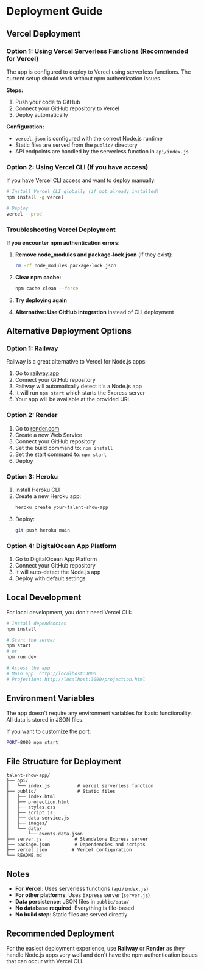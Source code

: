 # Deployment Guide

## Vercel Deployment

### Option 1: Using Vercel Serverless Functions (Recommended for Vercel)

The app is configured to deploy to Vercel using serverless functions. The current setup should work without npm authentication issues.

**Steps:**
1. Push your code to GitHub
2. Connect your GitHub repository to Vercel
3. Deploy automatically

**Configuration:**
- `vercel.json` is configured with the correct Node.js runtime
- Static files are served from the `public/` directory
- API endpoints are handled by the serverless function in `api/index.js`

### Option 2: Using Vercel CLI (If you have access)

If you have Vercel CLI access and want to deploy manually:

```bash
# Install Vercel CLI globally (if not already installed)
npm install -g vercel

# Deploy
vercel --prod
```

### Troubleshooting Vercel Deployment

**If you encounter npm authentication errors:**

1. **Remove node_modules and package-lock.json** (if they exist):
   ```bash
   rm -rf node_modules package-lock.json
   ```

2. **Clear npm cache:**
   ```bash
   npm cache clean --force
   ```

3. **Try deploying again**

4. **Alternative: Use GitHub integration** instead of CLI deployment

## Alternative Deployment Options

### Option 1: Railway

Railway is a great alternative to Vercel for Node.js apps:

1. Go to [railway.app](https://railway.app)
2. Connect your GitHub repository
3. Railway will automatically detect it's a Node.js app
4. It will run `npm start` which starts the Express server
5. Your app will be available at the provided URL

### Option 2: Render

1. Go to [render.com](https://render.com)
2. Create a new Web Service
3. Connect your GitHub repository
4. Set the build command to: `npm install`
5. Set the start command to: `npm start`
6. Deploy

### Option 3: Heroku

1. Install Heroku CLI
2. Create a new Heroku app:
   ```bash
   heroku create your-talent-show-app
   ```
3. Deploy:
   ```bash
   git push heroku main
   ```

### Option 4: DigitalOcean App Platform

1. Go to DigitalOcean App Platform
2. Connect your GitHub repository
3. It will auto-detect the Node.js app
4. Deploy with default settings

## Local Development

For local development, you don't need Vercel CLI:

```bash
# Install dependencies
npm install

# Start the server
npm start
# or
npm run dev

# Access the app
# Main app: http://localhost:3000
# Projection: http://localhost:3000/projection.html
```

## Environment Variables

The app doesn't require any environment variables for basic functionality. All data is stored in JSON files.

If you want to customize the port:
```bash
PORT=8080 npm start
```

## File Structure for Deployment

```
talent-show-app/
├── api/
│   └── index.js          # Vercel serverless function
├── public/               # Static files
│   ├── index.html
│   ├── projection.html
│   ├── styles.css
│   ├── script.js
│   ├── data-service.js
│   ├── images/
│   └── data/
│       └── events-data.json
├── server.js            # Standalone Express server
├── package.json         # Dependencies and scripts
├── vercel.json         # Vercel configuration
└── README.md
```

## Notes

- **For Vercel**: Uses serverless functions (`api/index.js`)
- **For other platforms**: Uses Express server (`server.js`)
- **Data persistence**: JSON files in `public/data/`
- **No database required**: Everything is file-based
- **No build step**: Static files are served directly

## Recommended Deployment

For the easiest deployment experience, use **Railway** or **Render** as they handle Node.js apps very well and don't have the npm authentication issues that can occur with Vercel CLI.
